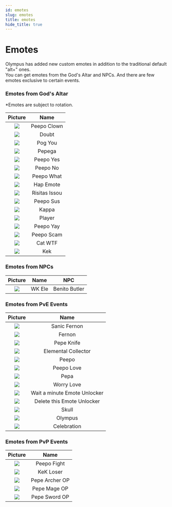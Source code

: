 ```yaml
---
id: emotes
slug: emotes
title: emotes 
hide_title: true
---
```


# **Emotes**

Olympus has added new custom emotes in addition to the traditional default "alt+" ones.  
You can get emotes from the God's Altar and NPCs. And there are few emotes exclusive to certain events.

### **Emotes from God's Altar**

*Emotes are subject to rotation.

|               Picture                |    Name     |
|:------------------------------------:|:-----------:|
| ![](https://i.imgur.com/f5lHpv6.png) | Peepo Clown |
| ![](https://i.imgur.com/CUPykm9.png) |    Doubt    |
| ![](https://i.imgur.com/A3H5PxR.png) |   Pog You   |
| ![](https://i.imgur.com/X43IuWT.png) |   Pepega    |
| ![](https://i.imgur.com/IByfYAQ.png) |   Peepo Yes |
| ![](https://i.imgur.com/K22XDsj.png) |   Peepo No  |
| ![](https://i.imgur.com/DT6QSUN.png) |   Peepo What |
| ![](https://i.imgur.com/HwjH7hU.png) |   Hap Emote  |
| ![](https://i.imgur.com/dfnBrGb.png) |   Risitas Issou |
| ![](https://i.imgur.com/e7UbBVk.png) |   Peepo Sus  |
| ![](https://i.imgur.com/Jv0aym9.png) |   Kappa |
| ![](https://i.imgur.com/ydxGP5u.png) |   Player  |
| ![](https://i.imgur.com/3OaQorK.png) |   Peepo Yay |
| ![](https://i.imgur.com/KtbkTuB.png) |   Peepo Scam  |
| ![](https://cdn.olympusgg.com/images/19719.png) |   Cat WTF  |
| ![](https://cdn.olympusgg.com/images/19707.png) |   Kek  |


### **Emotes from NPCs**

|               Picture                |  Name  |      NPC      |
|:------------------------------------:|:------:|:-------------:|
| ![](https://i.imgur.com/r9ltOuU.png) | WK Ele | Benito Butler |


### **Emotes from PvE Events**

|               Picture                |     Name     |
|:------------------------------------:|:------------:|
| ![](https://i.imgur.com/sxiiQc9.png) | Sanic Fernon |
| ![](https://i.imgur.com/kZ1sisq.png) |    Fernon    |
| ![](https://i.imgur.com/Yia50Hc.png) |  Pepe Knife  |
| ![](https://i.imgur.com/8se0F18.png) |  Elemental Collector |
| ![](https://i.imgur.com/hmkIU8E.png) |  Peepo  |
| ![](https://i.imgur.com/Xt5EdDe.png) |  Peepo Love |
| ![](https://i.imgur.com/s4QlEyq.png) |  Pepa  |
| ![](https://i.imgur.com/vuXhfoI.png) |  Worry Love  |
| ![](https://i.imgur.com/HcZihRl.png) |  Wait a minute Emote Unlocker  |
| ![](https://i.imgur.com/DoR36NC.png) |  Delete this Emote Unlocker  |
| ![](https://cdn.olympusgg.com/images/19745.png) |   Skull  |
| ![](https://cdn.olympusgg.com/images/19759.png) |   Olympus  |
| ![](https://cdn.olympusgg.com/images/19758.png) |   Celebration  |


### **Emotes from PvP Events**

|               Picture                |    Name     |
|:------------------------------------:|:-----------:|
| ![](https://i.imgur.com/HdOKAEj.png) | Peepo Fight |
| ![](https://i.imgur.com/1cNAS4p.png) |  KeK Loser  |
| ![](https://cdn.olympusgg.com/images/19760.png) |  Pepe Archer OP  |
| ![](https://cdn.olympusgg.com/images/19761.png) |  Pepe Mage OP |
| ![](https://cdn.olympusgg.com/images/19763.png) |  Pepe Sword OP  |